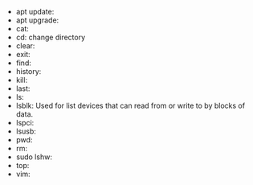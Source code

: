 - apt update: 
- apt upgrade:
- cat: 
- cd: change directory
- clear:
- exit: 
- find: 
- history:
- kill: 
- last: 
- ls: 
- lsblk: Used for list devices that can read from or write to by blocks of data.
- lspci:
- lsusb: 
- pwd: 
- rm:
- sudo lshw: 
- top: 
- vim: 

